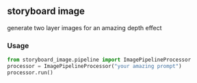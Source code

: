 ## storyboard image

generate two layer images for an amazing depth effect

### Usage

```python
from storyboard_image.pipeline import ImagePipelineProcessor
processor = ImagePipelineProcessor("your amazing prompt")
processor.run()
```

